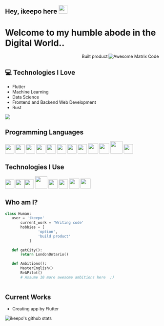 ## Hey, ikeepo here  <img src="https://media.giphy.com/media/hvRJCLFzcasrR4ia7z/giphy.gif" width="28px" height="28px">

<h1>Welcome to my humble abode in the Digital World..</h1> 

<img src = 'https://github.com/ikeepo/ikeepo/blob/master/images/matrix.gif' alt = 'Awesome Matrix Code' align='right'/>

<div style="text-align: right">Built product </div>

## :computer: Technologies I Love
* Flutter
* Machine Learning
* Data Science
* Frontend and Backend Web Development
* Rust

<img src = "https://github-readme-stats.vercel.app/api/top-langs/?username=ikeepo&layout=compact">

## Programming Languages
<img src = 'https://github.com/ikeepo/ikeepo/blob/master/images/c-original.svg' width='30'/> <img src = 'https://github.com/ikeepo/ikeepo/blob/master/images/cpp.svg' width='30'/> <img src = 'https://github.com/ikeepo/ikeepo/blob/master/images/python.svg' height='30'/>  <img src = 'https://github.com/ikeepo/ikeepo/blob/master/images/html.svg' width='30'/> <img src='https://github.com/ikeepo/ikeepo/blob/master/images/java.svg' width='30'/> <img src = 'https://github.com/ikeepo/ikeepo/blob/master/images/kotlin.svg' width='30'/> <img src = 'https://github.com/ikeepo/ikeepo/blob/master/images/css.svg' width='30'/> <img src = 'https://github.com/ikeepo/ikeepo/blob/master/images/js.svg' width='30'/> <img src = 'https://github.com/ikeepo/ikeepo/blob/master/images/bootstrap.svg' width='33'/> <img src = 'https://github.com/ikeepo/ikeepo/blob/master/images/dart.svg' width='33'/> <img src = 'https://github.com/ikeepo/ikeepo/blob/master/images/php.svg' width='40'/>
 <img src = 'https://github.com/ikeepo/ikeepo/blob/master/images/sql.svg' width='30'/> 
 
 ## Technologies I Use
 <img src = 'https://github.com/ikeepo/ikeepo/blob/master/images/pycharm.svg' width='30'/>  <img src = 'https://github.com/ikeepo/ikeepo/blob/master/images/android.svg' width='30'/><img src = 'https://github.com/ikeepo/ikeepo/blob/master/images/flutter-logo.svg' width='30'/> <img src = 'https://github.com/ikeepo/ikeepo/blob/master/images/django.svg' height='40'/> <img src = 'https://github.com/ikeepo/ikeepo/blob/master/images/flask.png' width='30'/> <img src = 'https://github.com/ikeepo/ikeepo/blob/master/images/git.svg' width='30'/> <img src = 'https://github.com/ikeepo/ikeepo/blob/master/images/nodejs.svg' width='33'/> <img src = 'https://github.com/ikeepo/ikeepo/blob/master/images/react.svg' width='33'/>
 
 ## Who am I?
 ```python
 class Human:
 	user = 'ikeepo'
		current_work = 'Writing code'
		hobbies = [
				'option',
				'build product'
			]
	
	def getCity():
		return LondonOntario()
	
	def Ambitions():
		MasterEnglish()
		BeAPilot()
		# Assume 10 more awesome ambitions here  ;)
	
 ```
 
## Current Works
 * Creating app by Flutter
 

![ikeepo's github stats](https://github-readme-stats.vercel.app/api?username=ikeepo&show_icons=true&hide=[%22issues%22])
 
 
